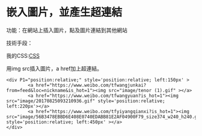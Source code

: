 # 嵌入圖片，並產生超連結

功能：在網站上插入圖片，點及圖片連結到其他網站

技術手段：

我的CSS:[CSS](https://github.com/fairy042026/wd107b/blob/master/exercise/%E6%9C%9F%E6%9C%AB%E5%B0%88%E6%A1%88/tfb%E5%B0%8D%E7%85%A7%E7%89%88.css)

用img src插入圖片，a href加上超連結。
```
<div P1="position:relative;" style='position:relative; left:150px' >
        <a href="https://www.weibo.com/tfwangjunkai?from=feed&loc=nickname&is_hot=1"><img src="image/tenor (1).gif" ></a>
        <a href="https://www.weibo.com/tfwangyuan?is_hot=1"><img src="image/20170825093210936.gif" style='position:relative; left:220px'></a>
        <a href="https://www.weibo.com/tfyiyangqianxi?is_hot=1"><img src="image/56B3478EBBD6E408E0740EDABB81E2AF04900F79_size374_w240_h240.gif" style='position:relative; left:450px' ></a>
</div>
